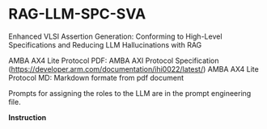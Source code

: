# RAG-LLM-SPC-SVA
Enhanced VLSI Assertion Generation: Conforming to High-Level Specifications and Reducing LLM Hallucinations with RAG


AMBA AX4 Lite Protocol PDF: AMBA AXI Protocol Specification (https://developer.arm.com/documentation/ihi0022/latest/)
AMBA AX4 Lite Protocol MD: Markdown formate from pdf document 

Prompts for assigning the roles to the LLM are in the prompt engineering file.

**Instruction**
